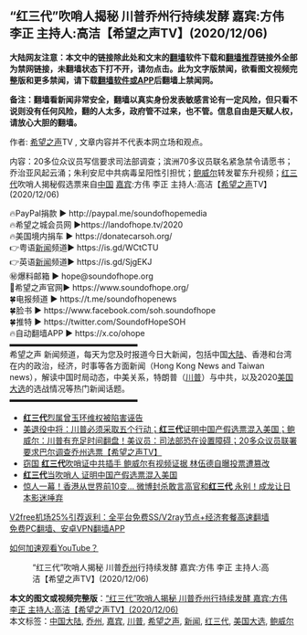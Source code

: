 <h2>“红三代”吹哨人揭秘 川普乔州行持续发酵   嘉宾:方伟 李正 主持人:高洁【希望之声TV】(2020/12/06)</h2> <p class="notice"><b>大陆网友注意：本文中的链接除此处和文末的<a href="https://github.com/bannedbook/fanqiang" >翻墙</a>软件下载和<a href="https://github.com/killgcd/justmysocks/blob/master/README.md">翻墙推荐</a>链接外全部为禁网链接，未翻墙状态下打不开，请勿点击。此为文字版禁闻，欲看图文视频完整版和更多禁闻，请下载<a href="https://github.com/bannedbook/fanqiang">翻墙软件或APP</a>后翻墙上禁闻网。</p><p>备注：翻墙看新闻非常安全，翻墙以真实身份发表敏感言论有一定风险，但只看不说则没有任何风险，翻的人太多，政府管不过来，也不管。信息自由是天赋人权，请放心大胆的翻墙。</b></p>  <div class="entry"> <p>作者: <span class='wp_keywordlink_affiliate'><a href="https://www.soundofhope.org" title="希望之声" target="_blank">希望之声</a></span>TV , 文章内容并不代表本网立场和观点。</p> <figure></figure> <p>内容：20多位众议员写信要求司法部调查；滨洲70多议员联名紧急禁令请愿书；乔治亚风起云涌；朱利安尼中共病毒呈阳性引担忧；<a href="https://www.bannedbook.org/bnews/tag/%e9%b2%8d%e5%a8%81%e5%b0%94/" class="st_tag internal_tag" rel="tag" title="标签 鲍威尔 下的日志">鲍威尔</a>转发翟东升视频；<a href="https://www.bannedbook.org/bnews/tag/%e7%ba%a2%e4%b8%89%e4%bb%a3/" class="st_tag internal_tag" rel="tag" title="标签 红三代 下的日志">红三代</a>吹哨人揭秘假选票来自<span class='wp_keywordlink_affiliate'><a href="https://www.bannedbook.org/" title="中国" target="_blank">中国</a></span>   <a href="https://www.bannedbook.org/bnews/tag/%E5%98%89%E5%AE%BE/" class="st_tag internal_tag" rel="tag" title="标签 嘉宾 下的日志">嘉宾</a>:方伟 李正 主持人:高洁【<a href="https://www.bannedbook.org/bnews/tag/%e5%b8%8c%e6%9c%9b%e4%b9%8b%e5%a3%b0/" class="st_tag internal_tag" rel="tag" title="标签 希望之声 下的日志">希望之声</a>TV】(2020/12/06)</p>  <p>🔥PayPal捐款   ► http://paypal.me/soundofhopemedia<br /> 🔥希望之城会员网 ►https://landofhope.tv/2020<br /> 🔥美国境内捐车 ► https://donatecarsoh.org/<br /> 👉粤语<span class='wp_keywordlink_affiliate'><a href="https://www.bannedbook.org/" title="新闻">新闻</a></span>频道► https://is.gd/WCtCTU<br /> 👉英语<a href="https://www.bannedbook.org/bnews/tag/%E6%96%B0%E9%97%BB/" class="st_tag internal_tag" rel="tag" title="标签 新闻 下的日志">新闻</a>频道► https://is.gd/SjgEKJ<br /> ㊙️爆料邮箱        ► hope@soundofhope.org<br /> 🌸希望之声官网► https://www.soundofhope.org/<br /> 🍀电报频道        ► https://t.me/soundofhopenews<br /> 🍀脸书               ► https://www.facebook.com/soh.soundofhope<br /> 🍀推特               ► https://twitter.com/SoundofHopeSOH<br /> 🔥自动翻墙APP ► https://x.co/ohope<br />  ▬▬▬▬▬▬▬▬▬▬▬▬▬▬▬▬<br /> 希望之声 新闻频道，每天为您及时报道今日大新闻，包括中国<span class='wp_keywordlink_affiliate'><a href="https://www.bannedbook.org/" title="大陆" target="_blank">大陆</a></span>、香港和台湾在内的政治，经济，时事等各方面新闻（Hong Kong News and Taiwan news），解读中国时局动态，中美关系，特朗普（<a href="https://www.bannedbook.org/bnews/tag/%e5%b7%9d%e6%99%ae/" class="st_tag internal_tag" rel="tag" title="标签 川普 下的日志">川普</a>）与中共，以及2020<a href="https://www.bannedbook.org/bnews/tag/%e7%be%8e%e5%9b%bd%e5%a4%a7%e9%80%89/" class="st_tag internal_tag" rel="tag" title="标签 美国大选 下的日志">美国大选</a>的选战情况等热门新闻话题。<br />  ▬▬▬▬▬▬▬▬▬▬▬▬▬▬▬▬</p> <ul class='op-related-articles' title='相关阅读'> <li><a href='https://www.bannedbook.org/bnews/renquan/20201207/1443364.html' target='_blank'><b>红三代</b>烈属曾玉环维权被陷害诬告</a></li> <li><a href='https://www.bannedbook.org/bnews/cbnews/20201207/1443248.html' target='_blank'>美退役中将：川普必须采取五个行动；<b>红三代</b>证明中国产假选票混入美国；鲍威尔：川普有充足时间翻盘！美议员：司法部恐在设置障碍；20多众议员联署 要求巴尔调查乔州选票【希望之声TV】</a></li> <li><a href='https://www.bannedbook.org/bnews/topimagenews/20201207/1443243.html' target='_blank'>窃国 <b>红三代</b>吹哨证中共插手 鲍威尔有视频证据 林伍德自曝投票遭篡改</a></li> <li><a href='https://www.bannedbook.org/bnews/cbnews/20201206/1442891.html' target='_blank'><b>红三代</b>当吹哨人 证明中国产假选票混入美国</a></li> <li><a href='https://www.bannedbook.org/bnews/topimagenews/20200613/1344380.html' target='_blank'>惊人一幕！香港从世界前10变… 微博封杀敢言高官和<b>红三代</b> 永别！成龙让日本影迷唾弃</a></li> </ul> <p class="texttj"> <a href="https://www.bannedbook.org/forum23/topic22702.html" target="_blank">V2free机场25%引荐返利：全平台免费SS/V2ray节点+经济套餐高速翻墙</a><br/> <a href="https://github.com/bannedbook/fanqiang/wiki/%E7%A6%81%E9%97%BB%E7%BD%91%E5%AE%89%E5%8D%93%E7%BF%BB%E5%A2%99%E6%96%B0%E9%97%BBAPP" target="_blank">免费PC翻墙、安卓VPN翻墙APP</a></p><p><a href='https://www.bannedbook.org/bnews/topimagenews/20180409/925596.html' target='_blank'>如何加速观看YouTube？ </a></p>  <figure class='op-interactive'><figcaption>“红三代”吹哨人揭秘 川普<a href="https://www.bannedbook.org/bnews/tag/%E4%B9%94%E5%B7%9E/" class="st_tag internal_tag" rel="tag" title="标签 乔州 下的日志">乔州</a>行持续发酵   嘉宾:方伟 李正 主持人:高洁【希望之声TV】(2020/12/06)</figcaption></figure> </p><a name='sharetosocial'></a>       <div><b>本文的图文或视频完整版</b>：<a href='https://www.bannedbook.org/bnews/cbnews/20201207/1443388.html'>“红三代”吹哨人揭秘 川普乔州行持续发酵   嘉宾:方伟 李正 主持人:高洁【希望之声TV】(2020/12/06)</a></div>  </div><!--END ENTRY--> <div class="postfooter"> <div>本文标签：<a href="https://www.bannedbook.org/bnews/tag/%e4%b8%ad%e5%9b%bd%e5%a4%a7%e9%99%86/" rel="tag">中国大陆</a>, <a href="https://www.bannedbook.org/bnews/tag/%E4%B9%94%E5%B7%9E/" rel="tag">乔州</a>, <a href="https://www.bannedbook.org/bnews/tag/%E5%98%89%E5%AE%BE/" rel="tag">嘉宾</a>, <a href="https://www.bannedbook.org/bnews/tag/%e5%b7%9d%e6%99%ae/" rel="tag">川普</a>, <a href="https://www.bannedbook.org/bnews/tag/%e5%b8%8c%e6%9c%9b%e4%b9%8b%e5%a3%b0/" rel="tag">希望之声</a>, <a href="https://www.bannedbook.org/bnews/tag/%E6%96%B0%E9%97%BB/" rel="tag">新闻</a>, <a href="https://www.bannedbook.org/bnews/tag/%e7%ba%a2%e4%b8%89%e4%bb%a3/" rel="tag">红三代</a>, <a href="https://www.bannedbook.org/bnews/tag/%e7%be%8e%e5%9b%bd%e5%a4%a7%e9%80%89/" rel="tag">美国大选</a>, <a href="https://www.bannedbook.org/bnews/tag/%e9%b2%8d%e5%a8%81%e5%b0%94/" rel="tag">鲍威尔</a></div>  </div><!--END POSTFOOTER--> 